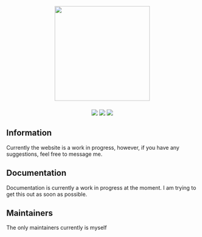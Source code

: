 <p align="center">
    <img src="https://i.imgur.com/hctCc5i.png" width="250">
</p>
<h3 align="center"Personal Portfolio Website</h3>

<p align="center">
    <a href="https://kyed3.dk/"><img src="https://img.shields.io/badge/Website-Link-blue?style=for-the-badge" /></a>
    <img src="https://img.shields.io/website?down_color=critical&down_message=Offline&label=Website%20Status&style=for-the-badge&up_color=success&up_message=Online&url=https%3A%2F%2Fkyed3.dk%2F" />
    <img src="https://img.shields.io/github/v/tag/jaggemand/personal-website?color=red&label=Website%20version&style=for-the-badge" />
</p>

## Information

Currently the website is a work in progress, however, if you have any suggestions, feel free to message me.

## Documentation

Documentation is currently a work in progress at the moment. I am trying to get this out as soon as possible.

## Maintainers

The only maintainers currently is myself
